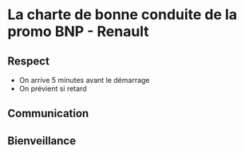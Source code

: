 # La charte de bonne conduite de la promo BNP - Renault

## Respect

- On arrive 5 minutes avant le démarrage
- On prévient si retard

## Communication



## Bienveillance


